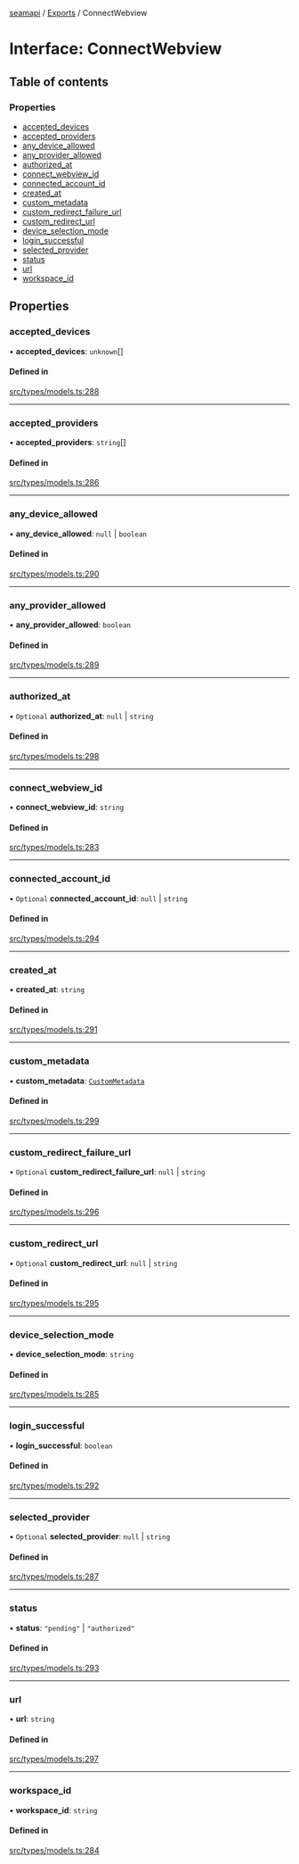 [seamapi](../README.md) / [Exports](../modules.md) / ConnectWebview

# Interface: ConnectWebview

## Table of contents

### Properties

- [accepted\_devices](ConnectWebview.md#accepted_devices)
- [accepted\_providers](ConnectWebview.md#accepted_providers)
- [any\_device\_allowed](ConnectWebview.md#any_device_allowed)
- [any\_provider\_allowed](ConnectWebview.md#any_provider_allowed)
- [authorized\_at](ConnectWebview.md#authorized_at)
- [connect\_webview\_id](ConnectWebview.md#connect_webview_id)
- [connected\_account\_id](ConnectWebview.md#connected_account_id)
- [created\_at](ConnectWebview.md#created_at)
- [custom\_metadata](ConnectWebview.md#custom_metadata)
- [custom\_redirect\_failure\_url](ConnectWebview.md#custom_redirect_failure_url)
- [custom\_redirect\_url](ConnectWebview.md#custom_redirect_url)
- [device\_selection\_mode](ConnectWebview.md#device_selection_mode)
- [login\_successful](ConnectWebview.md#login_successful)
- [selected\_provider](ConnectWebview.md#selected_provider)
- [status](ConnectWebview.md#status)
- [url](ConnectWebview.md#url)
- [workspace\_id](ConnectWebview.md#workspace_id)

## Properties

### accepted\_devices

• **accepted\_devices**: `unknown`[]

#### Defined in

[src/types/models.ts:288](https://github.com/seamapi/javascript/blob/main/src/types/models.ts#L288)

___

### accepted\_providers

• **accepted\_providers**: `string`[]

#### Defined in

[src/types/models.ts:286](https://github.com/seamapi/javascript/blob/main/src/types/models.ts#L286)

___

### any\_device\_allowed

• **any\_device\_allowed**: ``null`` \| `boolean`

#### Defined in

[src/types/models.ts:290](https://github.com/seamapi/javascript/blob/main/src/types/models.ts#L290)

___

### any\_provider\_allowed

• **any\_provider\_allowed**: `boolean`

#### Defined in

[src/types/models.ts:289](https://github.com/seamapi/javascript/blob/main/src/types/models.ts#L289)

___

### authorized\_at

• `Optional` **authorized\_at**: ``null`` \| `string`

#### Defined in

[src/types/models.ts:298](https://github.com/seamapi/javascript/blob/main/src/types/models.ts#L298)

___

### connect\_webview\_id

• **connect\_webview\_id**: `string`

#### Defined in

[src/types/models.ts:283](https://github.com/seamapi/javascript/blob/main/src/types/models.ts#L283)

___

### connected\_account\_id

• `Optional` **connected\_account\_id**: ``null`` \| `string`

#### Defined in

[src/types/models.ts:294](https://github.com/seamapi/javascript/blob/main/src/types/models.ts#L294)

___

### created\_at

• **created\_at**: `string`

#### Defined in

[src/types/models.ts:291](https://github.com/seamapi/javascript/blob/main/src/types/models.ts#L291)

___

### custom\_metadata

• **custom\_metadata**: [`CustomMetadata`](../modules.md#custommetadata)

#### Defined in

[src/types/models.ts:299](https://github.com/seamapi/javascript/blob/main/src/types/models.ts#L299)

___

### custom\_redirect\_failure\_url

• `Optional` **custom\_redirect\_failure\_url**: ``null`` \| `string`

#### Defined in

[src/types/models.ts:296](https://github.com/seamapi/javascript/blob/main/src/types/models.ts#L296)

___

### custom\_redirect\_url

• `Optional` **custom\_redirect\_url**: ``null`` \| `string`

#### Defined in

[src/types/models.ts:295](https://github.com/seamapi/javascript/blob/main/src/types/models.ts#L295)

___

### device\_selection\_mode

• **device\_selection\_mode**: `string`

#### Defined in

[src/types/models.ts:285](https://github.com/seamapi/javascript/blob/main/src/types/models.ts#L285)

___

### login\_successful

• **login\_successful**: `boolean`

#### Defined in

[src/types/models.ts:292](https://github.com/seamapi/javascript/blob/main/src/types/models.ts#L292)

___

### selected\_provider

• `Optional` **selected\_provider**: ``null`` \| `string`

#### Defined in

[src/types/models.ts:287](https://github.com/seamapi/javascript/blob/main/src/types/models.ts#L287)

___

### status

• **status**: ``"pending"`` \| ``"authorized"``

#### Defined in

[src/types/models.ts:293](https://github.com/seamapi/javascript/blob/main/src/types/models.ts#L293)

___

### url

• **url**: `string`

#### Defined in

[src/types/models.ts:297](https://github.com/seamapi/javascript/blob/main/src/types/models.ts#L297)

___

### workspace\_id

• **workspace\_id**: `string`

#### Defined in

[src/types/models.ts:284](https://github.com/seamapi/javascript/blob/main/src/types/models.ts#L284)
